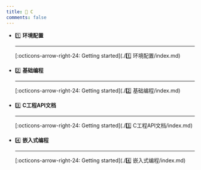 ```yaml
---
title: 🍏 C
comments: false
---
```


<div class="grid cards" markdown>

-   1️⃣ __环境配置__

	---

	

	[:octicons-arrow-right-24: Getting started](./1️⃣ 环境配置/index.md)

-   2️⃣ __基础编程__

	---

	

	[:octicons-arrow-right-24: Getting started](./2️⃣ 基础编程/index.md)

-   3️⃣ __C工程API文档__

	---

	

	[:octicons-arrow-right-24: Getting started](./3️⃣ C工程API文档/index.md)

-   4️⃣ __嵌入式编程__

	---

	

	[:octicons-arrow-right-24: Getting started](./4️⃣ 嵌入式编程/index.md)

</div>